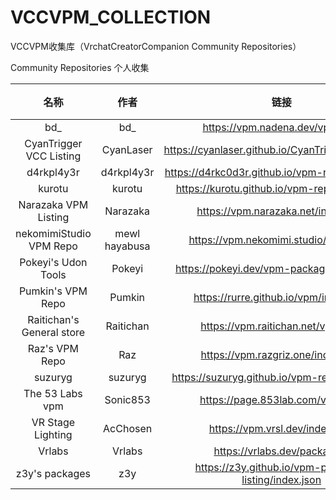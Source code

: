# VCCVPM_COLLECTION
 VCCVPM收集库（VrchatCreatorCompanion Community Repositories）

Community Repositories
个人收集

| 名称 | 作者 | 链接 | 备注 |
| :---: | :---: | :---: | :---: |
|  bd_    |   bd_   |  https://vpm.nadena.dev/vpm.json    |      |
|  CyanTrigger VCC Listing    |  CyanLaser    |  https://cyanlaser.github.io/CyanTrigger/index.json    |      |
|  d4rkpl4y3r    |  d4rkpl4y3r    | https://d4rkc0d3r.github.io/vpm-repos/main.json     |      |
|  kurotu    |  kurotu    | https://kurotu.github.io/vpm-repos/vpm.json     |      |
|   Narazaka VPM Listing   |  Narazaka    | https://vpm.narazaka.net/index.json     |      |
|  nekomimiStudio VPM Repo    | mewl hayabusa     |  https://vpm.nekomimi.studio/index.json    |      |
|  Pokeyi's Udon Tools    |  Pokeyi    |  https://pokeyi.dev/vpm-packages/index.json    |      |
| Pumkin's VPM Repo     | Pumkin     |  https://rurre.github.io/vpm/index.json    |      |
|  Raitichan's General store    |  Raitichan    |  https://vpm.raitichan.net/vpm.json    |      |
|  Raz's VPM Repo    | Raz     | https://vpm.razgriz.one/index.json     |      |
|  suzuryg    |  suzuryg    |  https://suzuryg.github.io/vpm-repos/vpm.json    |      |
|  The 53 Labs vpm    |  Sonic853    |   https://page.853lab.com/vpm.json   |      |
|  VR Stage Lighting    | AcChosen     |   https://vpm.vrsl.dev/index.json   |      |
|  Vrlabs    |  Vrlabs    | https://vrlabs.dev/packages/     |      |
|  z3y's packages    |  z3y    | https://z3y.github.io/vpm-package-listing/index.json     |      |

